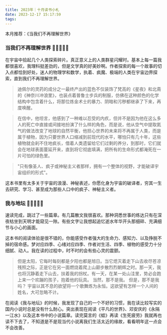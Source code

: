 ```yaml
---
title: 2023年｜十月读书小札
date: 2023-12-17 15:17:59
tags:
---
```



本月推荐：《当我们不再理解世界》

### 当我们不再理解世界 🌟🌟🌟🌟🌟

在宇宙中拾起几个人类探索碎片。真正意义上的人类群星闪耀时。基本上每一篇我都很喜欢，我理科挺差劲的，但是文学真的好美妙啊。作者探索的每一个故事的切入点都恰到好处，迷人的物理学和数学，执着、疯魔、极端的人类在宇宙边界探索，直到我们不再理解世界。

>迪佩尔的灵药的成分之一最终产出的蓝色不仅装饰了梵高的《星夜》和北斋的《神奈川冲浪里》，也装点着普鲁士步兵的制服，仿佛在这种颜色的化学结构中包含着什么，将那位炼金术士的暴力、阴暗和污秽都继承了下来，再度唤醒。

>在信中，他坦言，他感到了一种难以忍受的内疚，但并不是因为他在这么多人的死亡中直接或间接地扮演了什么样的角色，而是说，他从空气中提取氮气的做法改变了地球的自然平衡，他担心世界的未来将不再属于人类，而是属于植物，因为只要世界人口缩减到前现代的水平，哪怕只有几十年，这些植物就会刹不住地疯长，借着人类遗留给它们过剩的养分，到那时，它们就会在地球表面蔓延开来，直到将它彻底填满，把所有的生命形式都淹死在一片可怕的绿色里。

>"只有像圣人、疯子或神秘主义者那样，拥有一个整体的视野，才能破译宇宙组织的形式"。

这本书里有太多关于宇宙的浪漫、神秘表述，你愿化身为宇宙的破译者，穷其一生去研究、学习、甚至成为那些人口中的疯子、神秘主义者。

### 我与地坛 🌟🌟🌟🌟🌟

速读完成，跳过了一些篇章。有几篇散文我很喜欢。那种洞悉世事的练达只有在深夜枯坐到天明才能窥见一隙。有些文字让我想起追忆逝水年华开头那细碎、充满细节与小心的画面。

这本书的阅读体验是很不错的，你能感受作者强大的生命力、感知力、以及挣脱不掉的宿命感。梦对应四季、心绪对应四季、作者对生活、四季、植物的感受力十分细腻、动人。我在读的过程中，时不时的会有些心灵的震颤。

> 但是太阳，它每时每刻都是夕阳也都是旭日。当它熄灭着走下山去收尽苍凉残照之际，正是它在另一面燃烧着爬上山巅步散烈烈朝辉之时。那一天，我也将沉静着走下山去，扶着我的拐杖。有一天，在某一处山洼里，势必会跑上来一个欢蹦的孩子，抱着他的玩具。
> 当然，那不是我。
> 但是，那不是我吗？
> 宇宙以其不息的欲望将一个歌舞炼为永恒。这欲望有怎样一个人间的姓名，大可忽略不计。


在阅读《我与地坛》的时候，我发现了自己的一个不好的习惯，我在读比较写实的国内小说时总是没有什么耐心。突出表现在阅读《平凡的世界》、邓安庆的《永隔一江水》以及这本书中的小说篇章。读完莫言的《蛙》再读《生死疲劳》我就再也读不下去了，不知道是不是现当代小说离我们生活太近的缘故，看看明年这一点会不会改善。



